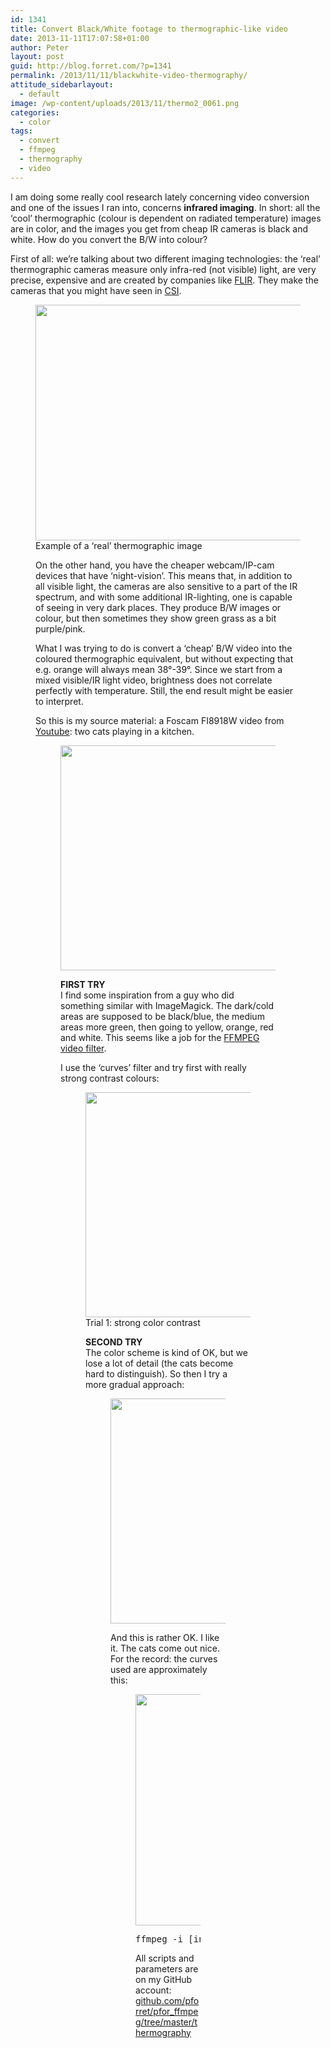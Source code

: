 ```yaml
---
id: 1341
title: Convert Black/White footage to thermographic-like video
date: 2013-11-11T17:07:58+01:00
author: Peter
layout: post
guid: http://blog.forret.com/?p=1341
permalink: /2013/11/11/blackwhite-video-thermography/
attitude_sidebarlayout:
  - default
image: /wp-content/uploads/2013/11/thermo2_0061.png
categories:
  - color
tags:
  - convert
  - ffmpeg
  - thermography
  - video
---
```

I am doing some really cool research lately concerning video conversion and one of the issues I ran into, concerns **infrared imaging**. In short: all the &#8216;cool&#8217; thermographic (colour is dependent on radiated temperature) images are in color, and the images you get from cheap IR cameras is black and white. How do you convert the B/W into colour? 

First of all: we&#8217;re talking about two different imaging technologies: the &#8216;real&#8217; thermographic cameras measure only infra-red (not visible) light, are very precise, expensive and are created by companies like [FLIR](http://www.flir.com/). They make the cameras that you might have seen in [CSI](http://www.youtube.com/watch?v=o0eU-jR-POg). <figure class="wp-block-image size-large">

<img  width="500" height="377" src="http://blog.forret.com/wp-content/uploads/2013/11/example_flir1.jpg" alt="" class="wp-image-1342" srcset="https://blog.forret.com/wp-content/uploads/2013/11/example_flir1.jpg 500w, https://blog.forret.com/wp-content/uploads/2013/11/example_flir1-300x226.jpg 300w" sizes="(max-width: 500px) 100vw, 500px" />  Example of a &#8216;real&#8217; thermographic image</figcaption>  

On the other hand, you have the cheaper webcam/IP-cam devices that have &#8216;night-vision&#8217;. This means that, in addition to all visible light, the cameras are also sensitive to a part of the IR spectrum, and with some additional IR-lighting, one is capable of seeing in very dark places. They produce B/W images or colour, but then sometimes they show green grass as a bit purple/pink. 

What I was trying to do is convert a &#8216;cheap&#8217; B/W video into the coloured thermographic equivalent, but without expecting that e.g. orange will always mean 38°-39°. Since we start from a mixed visible/IR light video, brightness does not correlate perfectly with temperature. Still, the end result might be easier to interpret. 

So this is my source material: a Foscam FI8918W video from [Youtube](http://www.youtube.com/watch?v=Xvrcb5Pqam0): two cats playing in a kitchen. <figure class="wp-block-image size-large">

<img  width="480" height="360" src="http://blog.forret.com/wp-content/uploads/2013/11/thermo0_0061.png" alt="" class="wp-image-1343" srcset="https://blog.forret.com/wp-content/uploads/2013/11/thermo0_0061.png 480w, https://blog.forret.com/wp-content/uploads/2013/11/thermo0_0061-300x225.png 300w" sizes="(max-width: 480px) 100vw, 480px" />   

**FIRST TRY**  
I find some inspiration from a guy who did something similar with ImageMagick. The dark/cold areas are supposed to be black/blue, the medium areas more green, then going to yellow, orange, red and white. This seems like a job for the [FFMPEG video filter](http://ffmpeg.org/ffmpeg-filters.html).

I use the &#8216;curves&#8217; filter and try first with really strong contrast colours:<figure class="wp-block-image size-large is-resized">

<img  src="http://blog.forret.com/wp-content/uploads/2013/11/thermo1_0061.png" alt="" class="wp-image-1344" width="480" height="360" srcset="https://blog.forret.com/wp-content/uploads/2013/11/thermo1_0061.png 480w, https://blog.forret.com/wp-content/uploads/2013/11/thermo1_0061-300x225.png 300w" sizes="(max-width: 480px) 100vw, 480px" />  Trial 1: strong color contrast</figcaption>  

**SECOND TRY**  
The color scheme is kind of OK,&nbsp;but we lose a lot of detail (the cats become hard to distinguish). So then I try a more gradual approach: <figure class="wp-block-image size-large">

<img  width="480" height="360" src="http://blog.forret.com/wp-content/uploads/2013/11/thermo2_0061.png" alt="" class="wp-image-1345" srcset="https://blog.forret.com/wp-content/uploads/2013/11/thermo2_0061.png 480w, https://blog.forret.com/wp-content/uploads/2013/11/thermo2_0061-300x225.png 300w" sizes="(max-width: 480px) 100vw, 480px" />   

And this is rather OK. I like it. The cats come out nice. For the record: the curves used are approximately this: <figure class="wp-block-image size-large">

<img  width="701" height="370" src="http://blog.forret.com/wp-content/uploads/2013/11/bw_to_thermo1.jpg" alt="" class="wp-image-1346" srcset="https://blog.forret.com/wp-content/uploads/2013/11/bw_to_thermo1.jpg 701w, https://blog.forret.com/wp-content/uploads/2013/11/bw_to_thermo1-300x158.jpg 300w" sizes="(max-width: 701px) 100vw, 701px" />   

<pre class="wp-block-preformatted">ffmpeg -i [input file] -vf "curves=r='0.4/0 0.6/1':g='.25/1 .75/.5 .9/0 1/1':b='0/1 .25/0 .75/0 1/1'" -y [output file]</pre>

All scripts and parameters are on my GitHub account: [github.com/pforret/pfor_ffmpeg/tree/master/thermography](https://github.com/pforret/pfor_ffmpeg/tree/master/thermography)